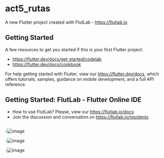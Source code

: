 # act5_rutas

A new Flutter project created with FlutLab - https://flutlab.io

## Getting Started

A few resources to get you started if this is your first Flutter project:

- https://flutter.dev/docs/get-started/codelab
- https://flutter.dev/docs/cookbook

For help getting started with Flutter, view our
https://flutter.dev/docs, which offers tutorials,
samples, guidance on mobile development, and a full API reference.

## Getting Started: FlutLab - Flutter Online IDE

- How to use FlutLab? Please, view our https://flutlab.io/docs
- Join the discussion and conversation on https://flutlab.io/residents

##
-![image](https://github.com/user-attachments/assets/4e8ce45b-ef3d-4e05-85de-0d0fe52694a8)

-![image](https://github.com/user-attachments/assets/121ec7b9-822a-40b3-ad3e-16a09f2eaffd)

-![image](https://github.com/user-attachments/assets/d4c61ae2-064e-4736-be7a-5c13c1142aac)


